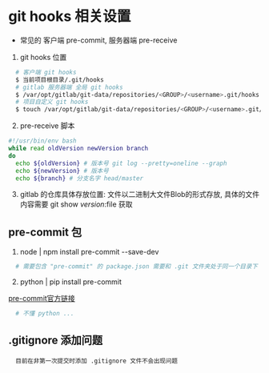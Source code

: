 # git hooks 相关设置

* 常见的 客户端 pre-commit, 服务器端 pre-receive

1. git hooks 位置
```bash
  # 客户端 git hooks
  $ 当前项目根目录/.git/hooks
  # gitlab 服务器端 全局 git hooks
  $ /var/opt/gitlab/git-data/repositories/<GROUP>/<username>.git/hooks
  # 项目自定义 git hooks
  $ touch /var/opt/gitlab/git-data/repositories/<GROUP>/<username>.git/custom_hooks/pre-receive
```
2. pre-receive 脚本
```bash
#!/usr/bin/env bash
while read oldVersion newVersion branch
do
  echo ${oldVersion} # 版本号 git log --pretty=oneline --graph
  echo ${newVersion} # 版本号
  echo ${branch} # 分支名字 head/master
```
3. gitlab 的仓库具体存放位置: 文件以二进制大文件Blob的形式存放,
具体的文件内容需要 git show $version:$file 获取

## pre-commit 包

1. node | npm install pre-commit --save-dev
```bash
  # 需要包含 "pre-commit" 的 package.json 需要和 .git 文件夹处于同一个目录下
```
2. python | pip install pre-commit

[pre-commit官方链接](https://pre-commit.com/)
```bash
  # 不懂 python ...
```

## .gitignore 添加问题

```
  目前在非第一次提交时添加 .gitignore 文件不会出现问题
```

